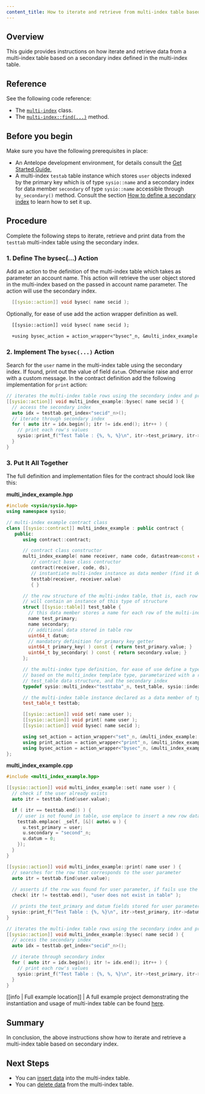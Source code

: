 ```yaml
---
content_title: How to iterate and retrieve from multi-index table based on secondary index
---
```


## Overview

This guide provides instructions on how iterate and retrieve data from a multi-index table based on a secondary index defined in the multi-index table.

## Reference

See the following code reference:

* The [`multi-index`](../../classsysio_1_1multi__index) class.
* The [`multi-index::find(...)`](../../group__multiindex#function-find) method.

## Before you begin

Make sure you have the following prerequisites in place:

* An Antelope development environment, for details consult the [Get Started Guide](https://docs.eosnetwork.com/docs/latest/getting-started/),
* A multi-index `testab` table instance which stores `user` objects indexed by the primary key which is of type `sysio::name` and a secondary index for data member `secondary` of type `sysio::name` accessible through `by_secondary()` method. Consult the section [How to define a secondary index](./how-to-define-a-secondary-index) to learn how to set it up.

## Procedure

Complete the following steps to iterate, retrieve and print data from the `testtab` multi-index table using the secondary index.

### 1. Define The bysec(...) Action

Add an action to the definition of the multi-index table which takes as parameter an account name. This action will retrieve the user object stored in the multi-index based on the passed in account name parameter. The action will use the secondary index.

```cpp
  [[sysio::action]] void bysec( name secid );
```

Optionally, for ease of use add the action wrapper definition as well.

```diff
  [[sysio::action]] void bysec( name secid );

  +using bysec_action = action_wrapper<"bysec"_n, &multi_index_example::bysec>;
```

### 2. Implement The `bysec(...)` Action

Search for the `user` name in the multi-index table using the secondary index. If found, print out the value of field `datum`. Otherwise raise and error with a custom message. In the contract definition add the following implementation for `print` action:

```cpp
// iterates the multi-index table rows using the secondary index and prints the row's values
[[sysio::action]] void multi_index_example::bysec( name secid ) {
  // access the secondary index
  auto idx = testtab.get_index<"secid"_n>();
  // iterate through secondary index
  for ( auto itr = idx.begin(); itr != idx.end(); itr++ ) {
    // print each row's values
    sysio::print_f("Test Table : {%, %, %}\n", itr->test_primary, itr->secondary, itr->datum);
  }
}
```

### 3. Put It All Together

The full definition and implementation files for the contract should look like this:

__multi_index_example.hpp__

```cpp
#include <sysio/sysio.hpp>
using namespace sysio;

// multi-index example contract class
class [[sysio::contract]] multi_index_example : public contract {
   public:
      using contract::contract;

      // contract class constructor
      multi_index_example( name receiver, name code, datastream<const char*> ds ) :
         // contract base class contructor
         contract(receiver, code, ds),
         // instantiate multi-index instance as data member (find it defined below)
         testtab(receiver, receiver.value)
         { }

      // the row structure of the multi-index table, that is, each row of the table
      // will contain an instance of this type of structure
      struct [[sysio::table]] test_table {
        // this data member stores a name for each row of the multi-index table
        name test_primary;
        name secondary;
        // additional data stored in table row
        uint64_t datum;
        // mandatory definition for primary key getter
        uint64_t primary_key( ) const { return test_primary.value; }
        uint64_t by_secondary( ) const { return secondary.value; }
      };

      // the multi-index type definition, for ease of use define a type alias `test_table_t`, 
      // based on the multi_index template type, parametarized with a random name, the 
      // test_table data structure, and the secondary index
      typedef sysio::multi_index<"testtaba"_n, test_table, sysio::indexed_by<"secid"_n, sysio::const_mem_fun<test_table, uint64_t, &test_table::by_secondary>>> test_table_t;

      // the multi-index table instance declared as a data member of type test_table_t
      test_table_t testtab;

      [[sysio::action]] void set( name user );
      [[sysio::action]] void print( name user );
      [[sysio::action]] void bysec( name secid );

      using set_action = action_wrapper<"set"_n, &multi_index_example::set>;
      using print_action = action_wrapper<"print"_n, &multi_index_example::print>;
      using bysec_action = action_wrapper<"bysec"_n, &multi_index_example::bysec>;
};
```

__multi_index_example.cpp__

```cpp
#include <multi_index_example.hpp>

[[sysio::action]] void multi_index_example::set( name user ) {
  // check if the user already exists
  auto itr = testtab.find(user.value);

  if ( itr == testtab.end() ) {
    // user is not found in table, use emplace to insert a new row data structure in table
    testtab.emplace( _self, [&]( auto& u ) {
      u.test_primary = user;
      u.secondary = "second"_n;
      u.datum = 0;
    });
  }
}

[[sysio::action]] void multi_index_example::print( name user ) {
  // searches for the row that corresponds to the user parameter
  auto itr = testtab.find(user.value);
  
  // asserts if the row was found for user parameter, if fails use the given message
  check( itr != testtab.end(), "user does not exist in table" );

  // prints the test_primary and datum fields stored for user parameter
  sysio::print_f("Test Table : {%, %}\n", itr->test_primary, itr->datum);
}

// iterates the multi-index table rows using the secondary index and prints the row's values
[[sysio::action]] void multi_index_example::bysec( name secid ) {
  // access the secondary index
  auto idx = testtab.get_index<"secid"_n>();

  // iterate through secondary index
  for ( auto itr = idx.begin(); itr != idx.end(); itr++ ) {
    // print each row's values
    sysio::print_f("Test Table : {%, %, %}\n", itr->test_primary, itr->secondary, itr->datum);
  }
}
```

[[info | Full example location]]
| A full example project demonstrating the instantiation and usage of multi-index table can be found [here](https://github.com/AntelopeIO/cdt/blob/main/examples/multi_index_example).

## Summary

In conclusion, the above instructions show how to iterate and retrieve a multi-index table based on secondary index.

## Next Steps

* You can [insert data](./how-to-insert-data-into-a-multi-index-table) into the multi-index table.
* You can [delete data](./how-to-delete-data-from-a-multi-index-table) from the multi-index table.
